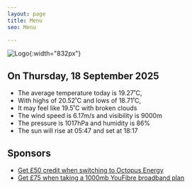 ```yaml
---
layout: page
title: Menu
seo: Menu

---
```


![Logo](/images/logo.jpg){:width="832px"}

<!-- weather_marker starts -->
## On Thursday, 18 September 2025

- The average temperature today is 19.27˚C,
- With highs of 20.52˚C and lows of 18.71˚C,
- It may feel like 19.5˚C with broken clouds
- The wind speed is 6.17m/s and visibility is 9000m
- The pressure is 1017hPa and humidity is 86%
- The sun will rise at 05:47 and set at 18:17

<!-- weather_marker ends -->

## Sponsors

- [Get £50 credit when switching to Octopus Energy](https://bit.ly/3oD1nnS)
- [Get £75 when taking a 1000mb YouFibre broadband plan](https://aklam.io/91zWhU?)
